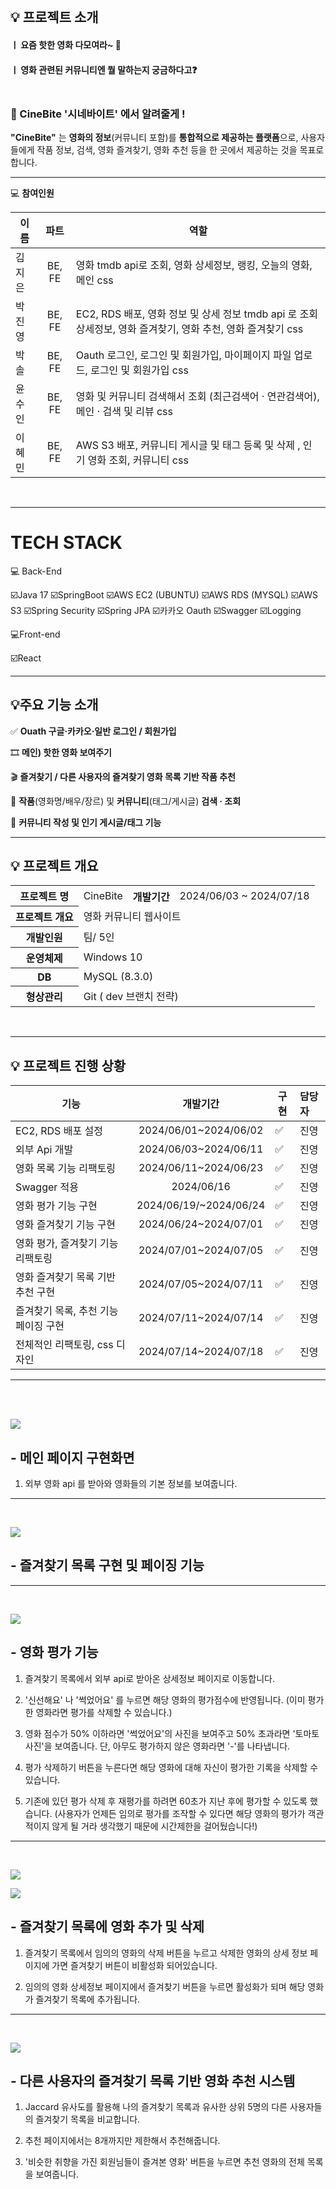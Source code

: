 </br>

## 💡 프로젝트 소개

#### ㅣ 요즘 핫한 영화 다모여라~ 🎇

#### ㅣ 영화 관련된 커뮤니티엔 뭘 말하는지 궁금하다고❓

### </br>🍿 CineBite '시네바이트' 에서 알려줄게 !

**"CineBite"** 는 **영화의 정보**(커뮤니티 포함)를 **통합적으로 제공하는 플랫폼**으로, 사용자들에게 작품 정보, 검색, 영화 즐겨찾기, 영화 추천 등을 한 곳에서 제공하는 것을 목표로 합니다.
</br>

---
💻 **참여인원**

| 이름   |  파트  | 역할                                                                              |
| ------ | :----: | --------------------------------------------------------------------------------- |
| 김지은 | BE, FE | 영화 tmdb api로 조회, 영화 상세정보, 랭킹, 오늘의 영화, 메인 css                  |
| 박진영 | BE, FE | EC2, RDS 배포, 영화 정보 및 상세 정보 tmdb api 로 조회 상세정보, 영화 즐겨찾기, 영화 추천, 영화 즐겨찾기 css                 |
| 박 솔  | BE, FE | Oauth 로그인, 로그인 및 회원가입, 마이페이지 파일 업로드, 로그인 및 회원가입 css  |
| 윤수인 | BE, FE | 영화 및 커뮤니티 검색해서 조회 (최근검색어 · 연관검색어), 메인 · 검색 및 리뷰 css |
| 이혜민 | BE, FE | AWS S3 배포, 커뮤니티 게시글 및 태그 등록 및 삭제 , 인기 영화 조회, 커뮤니티 css               |

<br>

---



<h1>TECH STACK</h1>
‍💻 Back-End

☑️Java 17
☑️SpringBoot
☑️AWS EC2 (UBUNTU)
☑️AWS RDS (MYSQL)
☑️AWS S3
☑️Spring Security
☑️Spring JPA
☑️카카오 Oauth
☑️Swagger
☑️Logging

‍💻Front-end

☑️React

---

## 💡주요 기능 소개

✅ **Ouath 구글·카카오·일반 로그인 / 회원가입**

🎞️ **메인) 핫한 영화 보여주기**

🎬 **즐겨찾기 / 다른 사용자의 즐겨찾기 영화 목록 기반 작품 추천**

🔎 **작품**(영화명/배우/장르) 및 **커뮤니티**(태그/게시글) **검색 · 조회**

💬 **커뮤니티 작성 및 인기 게시글/태그 기능**


---

## 💡 프로젝트 개요

<table>
    <tr>
        <th>프로젝트 명</th>
        <td>CineBite</td>
        <th>개발기간</th>
        <td>2024/06/03 ~ 2024/07/18</td>
    </tr>
    <tr>
        <th>프로젝트 개요</th>
        <td colspan="3"> 영화 커뮤니티 웹사이트</td>
    </tr>
    <tr>
        <th>개발인원</th>
        <td colspan="3">팀/ 5인 </td>
    </tr>
    <tr>
        <th>운영체제</th>
        <td colspan="3">Windows 10</td>
    </tr>
    <tr>
        <th>DB</th>
        <td colspan="3">MySQL (8.3.0)</td>
    </tr>
     <tr>
        <th>형상관리</th>
        <td colspan="3">Git ( dev 브랜치 전략)</td>
    </tr>
</table>
</br>

---
## 💡 프로젝트 진행 상황
| 기능 | 개발기간 | 구현 | 담당자 |
|----- |	:----------:|--|:-------|
| EC2, RDS 배포 설정  | 2024/06/01~2024/06/02 |  ✅	|진영
|  외부 Api 개발 | 2024/06/03~2024/06/11 | ✅|진영
| 영화 목록 기능 리팩토링| 2024/06/11~2024/06/23 | ✅|진영
| Swagger 적용 | 2024/06/16 | ✅|진영
| 영화 평가 기능 구현 | 2024/06/19/~2024/06/24 | ✅|진영
| 영화 즐겨찾기 기능 구현 | 2024/06/24~2024/07/01 | ✅|진영
| 영화 평가, 즐겨찾기 기능 리팩토링 | 2024/07/01~2024/07/05 | ✅|진영
| 영화 즐겨찾기 목록 기반 추천 구현 | 2024/07/05~2024/07/11 | ✅|진영
| 즐겨찾기 목록, 추천 기능 페이징 구현 | 2024/07/11~2024/07/14 | ✅|진영
| 전체적인 리팩토링, css 디자인 | 2024/07/14~2024/07/18 | ✅|진영
***
<br/>

</br>

![](https://velog.velcdn.com/images/jyp423/post/7d0a7ab3-15f7-4901-8b4d-9aaf076a4ded/image.gif)

## - 메인 페이지 구현화면
 1. 외부 영화 api 를 받아와 영화들의 기본 정보를 보여줍니다. 

---
<br/>

![](https://velog.velcdn.com/images/jyp423/post/db751f07-f3a5-4110-89bb-d5c5a388ab66/image.gif)

##  - 즐겨찾기 목록 구현 및 페이징 기능

---
<br/>

![](https://velog.velcdn.com/images/jyp423/post/7bf27102-c791-4340-a73f-a7b053cf226b/image.gif)
## - 영화 평가 기능
1. 즐겨찾기 목록에서 외부 api로 받아온 상세정보 페이지로 이동합니다.

2. '신선해요' 나 '썩었어요' 를 누르면 해당 영화의 평가점수에 반영됩니다. (이미 평가한 영화라면 평가를 삭제할 수 있습니다.)

3. 영화 점수가 50% 이하라면 '썩었어요'의 사진을 보여주고 50% 초과라면 '토마토 사진'을 보여줍니다. 단, 아무도 평가하지 않은 영화라면 '-'를 나타냅니다.

4. 평가 삭제하기 버튼을 누른다면 해당 영화에 대해 자신이 평가한 기록을 삭제할 수 있습니다.

5. 기존에 있던 평가 삭제 후 재평가를 하려면 60초가 지난 후에 평가할 수 있도록 했습니다.
(사용자가 언제든 임의로 평가를 조작할 수 있다면 해당 영화의 평가가 객관적이지 않게 될 거라 생각했기 때문에 시간제한을 걸어뒀습니다!)

---
<br/>

![](https://velog.velcdn.com/images/jyp423/post/1a895f2f-2d83-4f95-9df7-00aacfb7b40d/image.gif)

![](https://velog.velcdn.com/images/jyp423/post/a2d1824f-f8ec-4b02-a8fd-0ec49a4f4bdd/image.gif)

## - 즐겨찾기 목록에 영화 추가 및 삭제
1. 즐겨찾기 목록에서 임의의 영화의 삭제 버튼을 누르고 삭제한 영화의 상세 정보 페이지에 가면 즐겨찾기 버튼이 비활성화 되어있습니다.

2. 임의의 영화 상세정보 페이지에서 즐겨찾기 버튼을 누르면 활성화가 되며 해당 영화가 즐겨찾기 목록에 추가됩니다.
---
<br/>

![](https://velog.velcdn.com/images/jyp423/post/79a2812d-f2a7-4ef1-90d6-2c15bf7a39cc/image.gif)

## - 다른 사용자의 즐겨찾기 목록 기반 영화 추천 시스템
1. Jaccard 유사도를 활용해 나의 즐겨찾기 목록과 유사한 상위 5명의 다른 사용자들의 즐겨찾기 목록을 비교합니다.

2. 추천 페이지에서는 8개까지만 제한해서 추천해줍니다.

3. '비슷한 취향을 가진 회원님들이 즐겨본 영화' 버튼을 누르면 추천 영화의 전체 목록을 보여줍니다.




